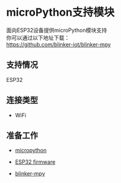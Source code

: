 # microPython支持模块
面向ESP32设备提供microPython模块支持  
你可以通过以下地址下载：  
https://github.com/blinker-iot/blinker-mpy  

## 支持情况  
ESP32  

## 连接类型
* WiFi  

## 准备工作
* [micropython](http://docs.micropython.org/en/latest/esp32/quickref.html)  

* [ESP32 firmware](https://micropython.org/download#esp32)  

* [blinker-mpy](https://github.com/blinker-iot/blinker-mpy)  
